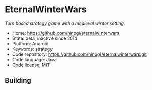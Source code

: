 # EternalWinterWars

_Turn based strategy game with a medieval winter setting._

- Home: https://github.com/hinogi/eternalwinterwars
- State: beta, inactive since 2014
- Platform: Android
- Keywords: strategy
- Code repository: https://github.com/hinogi/eternalwinterwars.git
- Code language: Java
- Code license: MIT


## Building

